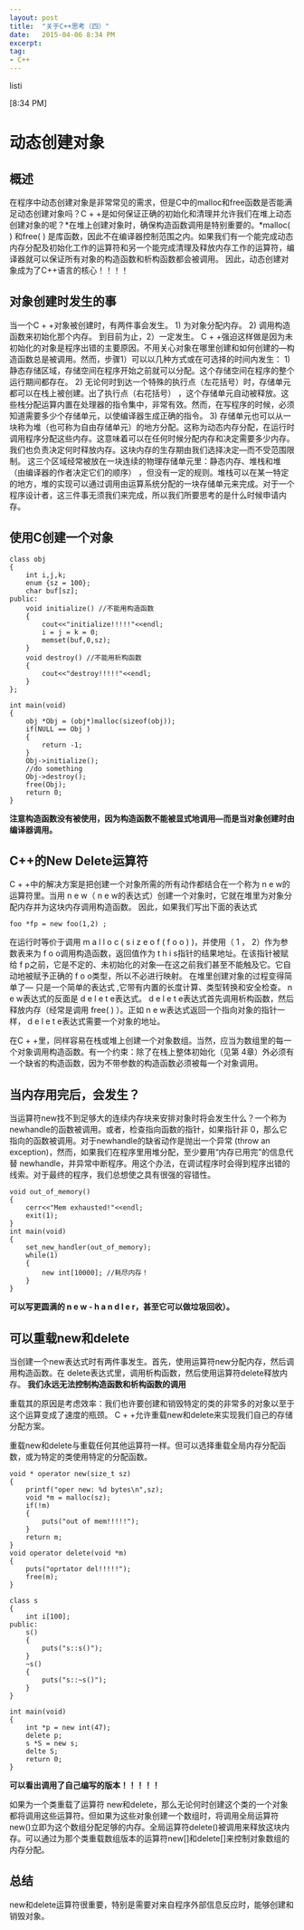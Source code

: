 ```yaml
---
layout: post
title:  "关于C++思考（四）"
date:   2015-04-06 8:34 PM
excerpt:
tag:
- C++
---
```


listi

[8:34 PM]

# 动态创建对象

## 概述
在程序中动态创建对象是非常常见的需求，但是C中的malloc和free函数是否能满足动态创建对象吗？C + +是如何保证正确的初始化和清理并允许我们在堆上动态创建对象的呢？*在堆上创建对象时，确保构造函数调用是特别重要的。*malloc( ) 和free( ) 是库函数，因此不在编译器控制范围之内。如果我们有一个能完成动态内存分配及初始化工作的运算符和另一个能完成清理及释放内存工作的运算符，编译器就可以保证所有对象的构造函数和析构函数都会被调用。
	因此，动态创建对象成为了C++语言的核心！！！！

## 对象创建时发生的事
当一个C + +对象被创建时，有两件事会发生。
	1) 为对象分配内存。
	2) 调用构造函数来初始化那个内存。
	到目前为止，2）一定发生。 C + +强迫这样做是因为未初始化的对象是程序出错的主要原因。不用关心对象在哪里创建和如何创建的—构造函数总是被调用。然而，步骤1）可以以几种方式或在可选择的时间内发生：
	1) 静态存储区域，存储空间在程序开始之前就可以分配。这个存储空间在程序的整个运行期间都存在。
	2) 无论何时到达一个特殊的执行点（左花括号）时，存储单元都可以在栈上被创建。出了执行点（右花括号） ，这个存储单元自动被释放。这些栈分配运算内置在处理器的指令集中，非常有效。然而，在写程序的时候，必须知道需要多少个存储单元，以使编译器生成正确的指令。
	3) 存储单元也可以从一块称为堆（也可称为自由存储单元）的地方分配。这称为动态内存分配，在运行时调用程序分配这些内存。这意味着可以在任何时候分配内存和决定需要多少内存。我们也负责决定何时释放内存。这块内存的生存期由我们选择决定—而不受范围限制。
	这三个区域经常被放在一块连续的物理存储单元里：静态内存、堆栈和堆（由编译器的作者决定它们的顺序） ，但没有一定的规则。堆栈可以在某一特定的地方，堆的实现可以通过调用由运算系统分配的一块存储单元来完成。对于一个程序设计者，这三件事无须我们来完成，所以我们所要思考的是什么时候申请内存。

## 使用C创建一个对象

```
class obj
{
	int i,j,k;
	enum {sz = 100};
	char buf[sz];
public:
	void initialize() //不能用构造函数
	{
		cout<<"initialize!!!!!"<<endl;
		i = j = k = 0;
		memset(buf,0,sz);
	}
	void destroy() //不能用析构函数
	{
		cout<<"destroy!!!!!"<<endl;
	}
};

int main(void)
{
	obj *Obj = (obj*)malloc(sizeof(obj));
	if(NULL == Obj )
	{
		return -1;
	}
	Obj->initialize();
	//do something
	Obj->destroy();
	free(Obj);
	return 0;
}
```

**注意构造函数没有被使用，因为构造函数不能被显式地调用—而是当对象创建时由编译器调用。**

## C++的New Delete运算符
C + +中的解决方案是把创建一个对象所需的所有动作都结合在一个称为 n e w的运算符里。当用 n e w（ n e w的表达式）创建一个对象时，它就在堆里为对象分配内存并为这块内存调用构造函数。
因此，如果我们写出下面的表达式
```
foo *fp = new foo(1,2) ;
```
在运行时等价于调用 m a l l o c ( s i z e o f ( f o o ) )，并使用（ 1 ， 2）作为参数表来为 f o o调用构造函数，返回值作为 t h i s指针的结果地址。在该指针被赋给 f p之前，它是不定的、未初始化的对象—在这之前我们甚至不能触及它。它自动地被赋予正确的 f o o类型，所以不必进行映射。
	在堆里创建对象的过程变得简单了— 只是一个简单的表达式 ,它带有内置的长度计算、类型转换和安全检查。
	n e w表达式的反面是 d e l e t e表达式。 d e l e t e表达式首先调用析构函数，然后释放内存（经常是调用 free( ) ）。正如 n e w表达式返回一个指向对象的指针一样， d e l e t e表达式需要一个对象的地址。

在C + +里，同样容易在栈或堆上创建一个对象数组。当然，应当为数组里的每一个对象调用构造函数。有一个约束：除了在栈上整体初始化（见第 4章）外必须有一个缺省的构造函数，因为不带参数的构造函数必须被每一个对象调用。

## 当内存用完后，会发生？
当运算符new找不到足够大的连续内存块来安排对象时将会发生什么？一个称为 newhandle的函数被调用。或者，检查指向函数的指针，如果指针非 0，那么它指向的函数被调用。对于newhandle的缺省动作是抛出一个异常 (throw an exception)，然而，如果我们在程序里用堆分配，至少要用“内存已用完”的信息代替 newhandle，并异常中断程序。用这个办法，在调试程序时会得到程序出错的线索。对于最终的程序，我们总想使之具有很强的容错性。
	

```
void out_of_memory()
{
	cerr<<"Mem exhausted!"<<endl;
	exit(1);
}
int main(void)
{
	set_new_handler(out_of_memory);
	while(1)
	{
		new int[10000]; //耗尽内存！
	}
}
```

**可以写更圆满的 n e w - h a n d l e r，甚至它可以做垃圾回收）。**

## 可以重载new和delete
当创建一个new表达式时有两件事发生。首先，使用运算符new分配内存，然后调用构造函数。在 delete表达式里，调用析构函数，然后使用运算符delete释放内存。
**我们永远无法控制构造函数和析构函数的调用**
	
重载其的原因是考虑效率：我们也许要创建和销毁特定的类的非常多的对象以至于这个运算变成了速度的瓶颈。 C + +允许重载new和delete来实现我们自己的存储分配方案。
	
重载new和delete与重载任何其他运算符一样。但可以选择重载全局内存分配函数，或为特定的类使用特定的分配函数。

```
void * operator new(size_t sz)
{
	printf("oper new: %d bytes\n",sz);
	void *m = malloc(sz);
	if(!m)
	{
		puts("out of mem!!!!!");
	}
	return m;
}
void operator delete(void *m)
{
	puts("oprtator del!!!!!");
	free(m);
}

class s
{
	int i[100];
public:
	s()
	{
		puts("s::s()");
	}
	~s()
	{
		puts("s::~s()");
	}
}

int main(void)
{
	int *p = new int(47);
	delete p;
	s *S = new s;
	delte S;
	return 0;
}
```

**可以看出调用了自己编写的版本！！！！！**

如果为一个类重载了运算符 new和delete，那么无论何时创建这个类的一个对象都将调用这些运算符。但如果为这些对象创建一个数组时，将调用全局运算符new()立即为这个数组分配足够的内存。全局运算符delete()被调用来释放这块内存。可以通过为那个类重载数组版本的运算符new[]和delete[]来控制对象数组的内存分配。

## 总结
new和delete运算符很重要，特别是需要对来自程序外部信息反应时，能够创建和销毁对象。
